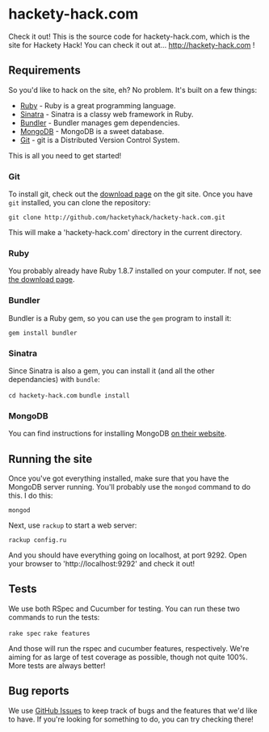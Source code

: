 # hackety-hack.com

Check it out! This is the source code for hackety-hack.com, which is the site for Hackety Hack! You can check it out at... http://hackety-hack.com !

## Requirements

So you'd like to hack on the site, eh? No problem. It's built on a few things:

* [Ruby](http://ruby-lang.org/) - Ruby is a great programming language.
* [Sinatra](http://sinatrarb.com/) - Sinatra is a classy web framework in Ruby.
* [Bundler](http://gembundler.com/) - Bundler manages gem dependencies. 
* [MongoDB](http://mongodb.com) - MongoDB is a sweet database.
* [Git](http://git-scm.com/) - git is a Distributed Version Control System. 

This is all you need to get started!

### Git

To install git, check out the [download page](http://git-scm.com/download) on the git site.
Once you have `git` installed, you can clone the repository:

`git clone http://github.com/hacketyhack/hackety-hack.com.git`

This will make a 'hackety-hack.com' directory in the current directory.

### Ruby

You probably already have Ruby 1.8.7 installed on your computer. If not, see [the download page](http://www.ruby-lang.org/en/downloads/).

### Bundler

Bundler is a Ruby gem, so you can use the `gem` program to install it:

`gem install bundler`

### Sinatra

Since Sinatra is also a gem, you can install it (and all the other dependancies) with `bundle`:

`cd hackety-hack.com`
`bundle install`

### MongoDB

You can find instructions for installing MongoDB [on their website](http://www.mongodb.org/downloads).

## Running the site

Once you've got everything installed, make sure that you have the MongoDB server running. You'll probably use the `mongod` command to do this. I do this:

`mongod`

Next, use `rackup` to start a web server: 

`rackup config.ru`

And you should have everything going on localhost, at port 9292. Open your browser to 'http://localhost:9292' and check it out!

## Tests

We use both RSpec and Cucumber for testing. You can run these two commands to run the tests:

`rake spec`
`rake features`

And those will run the rspec and cucumber features, respectively. We're aiming for as large of test coverage as possible, though not quite 100%. More tests are always better!

## Bug reports

We use [GitHub Issues](http://github.com/hacketyhack/hackety-hack.com/issues) to keep track of bugs and the features that we'd like to have. If you're looking for something to do, you can try checking there!
